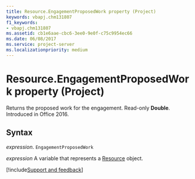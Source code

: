 ```yaml
---
title: Resource.EngagementProposedWork property (Project)
keywords: vbapj.chm131807
f1_keywords:
- vbapj.chm131807
ms.assetid: cb1e6aae-cbc6-3ee0-9e0f-c75c9954ec66
ms.date: 06/08/2017
ms.service: project-server
ms.localizationpriority: medium
---
```



# Resource.EngagementProposedWork property (Project)

Returns the proposed work for the engagement. Read-only **Double**. Introduced in Office 2016.


## Syntax

_expression_. `EngagementProposedWork`

_expression_ A variable that represents a [Resource](./Project.Resource.md) object.

[!include[Support and feedback](~/includes/feedback-boilerplate.md)]